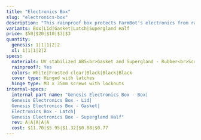 ```yaml
---
title: "Electronics Box"
slug: "electronics-box"
description: "This rainproof box protects FarmBot's electronics from rain and debris. It features an easy-to-use tool-less double latch design for quickly opening and closing the box, a rubber gasket to keep moisture out, and a custom gland for all of FarmBot's cables to be passed through. The lid, latches, and box are made of UV stabilized materials."
variants: Box|Lid|Gasket|Latch|Supergland Half
price: $50|$20|$10|$3|$3
quantity:
  genesis: 1|1|1|2|2
  xl: 1|1|1|2|2
specs:
  materials: UV stabilized ABS<br>Gasket and Supergland - Rubber<br>Screws and Nuts - Stainless steel
  rainproof?: Yes
  colors: White|Frosted clear|Black|Black|Black
  cover type: Hinged with latches
  hinge type: M3 x 35mm screws with locknuts
internal-specs:
  internal part name: "Genesis Electronics Box - Box|
  Genesis Electronics Box - Lid|
  Genesis Electronics Box - Gasket|
  Electronics Box - Latch|
  Genesis Electronics Box - Supergland Half"
  rev: A|A|A|A|A
  cost: $11.70|$5.95|$1.32|$0.88|$0.77
---
```

